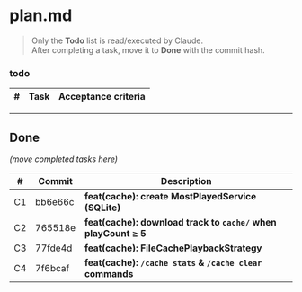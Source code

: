 # plan.md
> Only the **Todo** list is read/executed by Claude.  
> After completing a task, move it to **Done** with the commit hash.



### todo

| # | Task | Acceptance criteria |
|---|------|---------------------|

---

## Done
*(move completed tasks here)*

| # | Commit | Description |
|---|--------|-------------|
| C1 | bb6e66c | **feat(cache): create MostPlayedService (SQLite)** |
| C2 | 765518e | **feat(cache): download track to `cache/` when playCount ≥ 5** |
| C3 | 77fde4d | **feat(cache): FileCachePlaybackStrategy** |
| C4 | 7f6bcaf | **feat(cache): `/cache stats` & `/cache clear` commands** |

